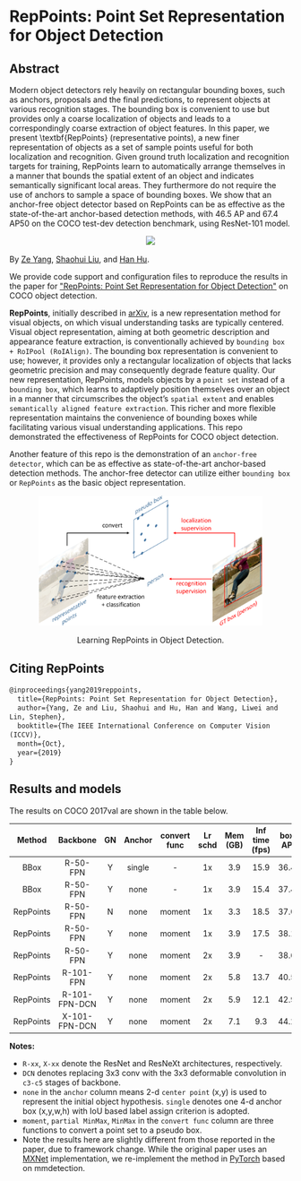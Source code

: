 # RepPoints: Point Set Representation for Object Detection

## Abstract

<!-- [ABSTRACT] -->

Modern object detectors rely heavily on rectangular bounding boxes, such as anchors, proposals and the final predictions, to represent objects at various recognition stages. The bounding box is convenient to use but provides only a coarse localization of objects and leads to a correspondingly coarse extraction of object features. In this paper, we present \textbf{RepPoints} (representative points), a new finer representation of objects as a set of sample points useful for both localization and recognition. Given ground truth localization and recognition targets for training, RepPoints learn to automatically arrange themselves in a manner that bounds the spatial extent of an object and indicates semantically significant local areas. They furthermore do not require the use of anchors to sample a space of bounding boxes. We show that an anchor-free object detector based on RepPoints can be as effective as the state-of-the-art anchor-based detection methods, with 46.5 AP and 67.4 AP50 on the COCO test-dev detection benchmark, using ResNet-101 model.

<!-- [IMAGE] -->
<div align=center>
<img src="https://user-images.githubusercontent.com/40661020/143972514-93247220-4dad-4eb3-a51b-a1115dc7d449.png"/>
</div>

<!-- [PAPER_TITLE: RepPoints: Point Set Representation for Object Detection] -->
<!-- [PAPER_URL: https://arxiv.org/abs/1904.11490] -->

By [Ze Yang](https://yangze.tech/), [Shaohui Liu](http://b1ueber2y.me/), and [Han Hu](https://ancientmooner.github.io/).

We provide code support and configuration files to reproduce the results in the paper for
["RepPoints: Point Set Representation for Object Detection"](https://arxiv.org/abs/1904.11490) on COCO object detection.

<!-- [ALGORITHM] -->

**RepPoints**, initially described in [arXiv](https://arxiv.org/abs/1904.11490), is a new representation method for visual objects, on which visual understanding tasks are typically centered. Visual object representation, aiming at both geometric description and appearance feature extraction, is conventionally achieved by `bounding box + RoIPool (RoIAlign)`. The bounding box representation is convenient to use; however, it provides only a rectangular localization of objects that lacks geometric precision and may consequently degrade feature quality. Our new representation, RepPoints, models objects by a `point set` instead of a `bounding box`, which learns to adaptively position themselves over an object in a manner that circumscribes the object’s `spatial extent` and enables `semantically aligned feature extraction`. This richer and more flexible representation maintains the convenience of bounding boxes while facilitating various visual understanding applications. This repo demonstrated the effectiveness of RepPoints for COCO object detection.

Another feature of this repo is the demonstration of an `anchor-free detector`, which can be as effective as state-of-the-art anchor-based detection methods. The anchor-free detector can utilize either `bounding box` or `RepPoints` as the basic object representation.

<div align="center">
  <img src="reppoints.png" width="400px" />
  <p>Learning RepPoints in Object Detection.</p>
</div>

## Citing RepPoints

```
@inproceedings{yang2019reppoints,
  title={RepPoints: Point Set Representation for Object Detection},
  author={Yang, Ze and Liu, Shaohui and Hu, Han and Wang, Liwei and Lin, Stephen},
  booktitle={The IEEE International Conference on Computer Vision (ICCV)},
  month={Oct},
  year={2019}
}
```

## Results and models

The results on COCO 2017val are shown in the table below.

|  Method   |   Backbone    |  GN   | Anchor | convert func | Lr schd | Mem (GB) | Inf time (fps) | box AP |                                                                     Config                                                                      |                                                                                                                                                                                                                   Download                                                                                                                                                                                                                    |
| :-------: | :-----------: | :---: | :----: | :----------: | :-----: | :------: | :------------: | :----: | :---------------------------------------------------------------------------------------------------------------------------------------------: | :-------------------------------------------------------------------------------------------------------------------------------------------------------------------------------------------------------------------------------------------------------------------------------------------------------------------------------------------------------------------------------------------------------------------------------------------: |
|   BBox    |   R-50-FPN    |   Y   | single |      -       |   1x    |   3.9    |      15.9      |  36.4  |           [config](https://github.com/open-mmlab/mmdetection/tree/master/configs/reppoints/bbox_r50_grid_fpn_gn-neck+head_1x_coco.py)           |                                         [model](https://download.openmmlab.com/mmdetection/v2.0/reppoints/bbox_r50_grid_fpn_gn-neck%2Bhead_1x_coco/bbox_r50_grid_fpn_gn-neck%2Bhead_1x_coco_20200329-c98bfa96.pth) &#124; [log](https://download.openmmlab.com/mmdetection/v2.0/reppoints/bbox_r50_grid_fpn_gn-neck%2Bhead_1x_coco/bbox_r50_grid_fpn_gn-neck%2Bhead_1x_coco_20200329_145916.log.json)                                         |
|   BBox    |   R-50-FPN    |   Y   |  none  |      -       |   1x    |   3.9    |      15.4      |  37.4  |       [config](https://github.com/open-mmlab/mmdetection/tree/master/configs/reppoints/bbox_r50_grid_center_fpn_gn-neck+Bhead_1x_coco.py)       |                           [model](https://download.openmmlab.com/mmdetection/v2.0/reppoints/bbox_r50_grid_center_fpn_gn-neck%2Bhead_1x_coco/bbox_r50_grid_center_fpn_gn-neck%2Bhead_1x_coco_20200330-00f73d58.pth) &#124; [log](https://download.openmmlab.com/mmdetection/v2.0/reppoints/bbox_r50_grid_center_fpn_gn-neck%2Bhead_1x_coco/bbox_r50_grid_center_fpn_gn-neck%2Bhead_1x_coco_20200330_233609.log.json)                           |
| RepPoints |   R-50-FPN    |   N   |  none  |    moment    |   1x    |   3.3    |      18.5      |  37.0  |              [config](https://github.com/open-mmlab/mmdetection/tree/master/configs/reppoints/reppoints_moment_r50_fpn_1x_coco.py)              |                                                         [model](https://download.openmmlab.com/mmdetection/v2.0/reppoints/reppoints_moment_r50_fpn_1x_coco/reppoints_moment_r50_fpn_1x_coco_20200330-b73db8d1.pth) &#124; [log](https://download.openmmlab.com/mmdetection/v2.0/reppoints/reppoints_moment_r50_fpn_1x_coco/reppoints_moment_r50_fpn_1x_coco_20200330_233609.log.json)                                                         |
| RepPoints |   R-50-FPN    |   Y   |  none  |    moment    |   1x    |   3.9    |      17.5      |  38.1  |      [config](https://github.com/open-mmlab/mmdetection/tree/master/configs/reppoints/reppoints_moment_r50_fpn_gn-neck%2Bhead_1x_coco.py)       |                           [model](https://download.openmmlab.com/mmdetection/v2.0/reppoints/reppoints_moment_r50_fpn_gn-neck%2Bhead_1x_coco/reppoints_moment_r50_fpn_gn-neck%2Bhead_1x_coco_20200329-4b38409a.pth) &#124; [log](https://download.openmmlab.com/mmdetection/v2.0/reppoints/reppoints_moment_r50_fpn_gn-neck%2Bhead_1x_coco/reppoints_moment_r50_fpn_gn-neck%2Bhead_1x_coco_20200329_145952.log.json)                           |
| RepPoints |   R-50-FPN    |   Y   |  none  |    moment    |   2x    |   3.9    |       -        |  38.6  |       [config](https://github.com/open-mmlab/mmdetection/tree/master/configs/reppoints/reppoints_moment_r50_fpn_gn-neck+head_2x_coco.py)        |                           [model](https://download.openmmlab.com/mmdetection/v2.0/reppoints/reppoints_moment_r50_fpn_gn-neck%2Bhead_2x_coco/reppoints_moment_r50_fpn_gn-neck%2Bhead_2x_coco_20200329-91babaa2.pth) &#124; [log](https://download.openmmlab.com/mmdetection/v2.0/reppoints/reppoints_moment_r50_fpn_gn-neck%2Bhead_2x_coco/reppoints_moment_r50_fpn_gn-neck%2Bhead_2x_coco_20200329_150020.log.json)                           |
| RepPoints |   R-101-FPN   |   Y   |  none  |    moment    |   2x    |   5.8    |      13.7      |  40.5  |       [config](https://github.com/open-mmlab/mmdetection/tree/master/configs/reppoints/reppoints_moment_r101_fpn_gn-neck+head_2x_coco.py)       |                         [model](https://download.openmmlab.com/mmdetection/v2.0/reppoints/reppoints_moment_r101_fpn_gn-neck%2Bhead_2x_coco/reppoints_moment_r101_fpn_gn-neck%2Bhead_2x_coco_20200329-4fbc7310.pth) &#124; [log](https://download.openmmlab.com/mmdetection/v2.0/reppoints/reppoints_moment_r101_fpn_gn-neck%2Bhead_2x_coco/reppoints_moment_r101_fpn_gn-neck%2Bhead_2x_coco_20200329_132205.log.json)                         |
| RepPoints | R-101-FPN-DCN |   Y   |  none  |    moment    |   2x    |   5.9    |      12.1      |  42.9  | [config](https://github.com/open-mmlab/mmdetection/tree/master/configs/reppoints/reppoints_moment_r101_fpn_dconv_c3-c5_gn-neck+head_2x_coco.py) | [model](https://download.openmmlab.com/mmdetection/v2.0/reppoints/reppoints_moment_r101_fpn_dconv_c3-c5_gn-neck%2Bhead_2x_coco/reppoints_moment_r101_fpn_dconv_c3-c5_gn-neck%2Bhead_2x_coco_20200329-3309fbf2.pth) &#124; [log](https://download.openmmlab.com/mmdetection/v2.0/reppoints/reppoints_moment_r101_fpn_dconv_c3-c5_gn-neck%2Bhead_2x_coco/reppoints_moment_r101_fpn_dconv_c3-c5_gn-neck%2Bhead_2x_coco_20200329_132134.log.json) |
| RepPoints | X-101-FPN-DCN |   Y   |  none  |    moment    |   2x    |   7.1    |      9.3       |  44.2  | [config](https://github.com/open-mmlab/mmdetection/tree/master/configs/reppoints/reppoints_moment_x101_fpn_dconv_c3-c5_gn-neck+head_2x_coco.py) | [model](https://download.openmmlab.com/mmdetection/v2.0/reppoints/reppoints_moment_x101_fpn_dconv_c3-c5_gn-neck%2Bhead_2x_coco/reppoints_moment_x101_fpn_dconv_c3-c5_gn-neck%2Bhead_2x_coco_20200329-f87da1ea.pth) &#124; [log](https://download.openmmlab.com/mmdetection/v2.0/reppoints/reppoints_moment_x101_fpn_dconv_c3-c5_gn-neck%2Bhead_2x_coco/reppoints_moment_x101_fpn_dconv_c3-c5_gn-neck%2Bhead_2x_coco_20200329_132201.log.json) |

**Notes:**

- `R-xx`, `X-xx` denote the ResNet and ResNeXt architectures, respectively.
- `DCN` denotes replacing 3x3 conv with the 3x3 deformable convolution in `c3-c5` stages of backbone.
- `none` in the `anchor` column means 2-d `center point` (x,y) is used to represent the initial object hypothesis. `single` denotes one 4-d anchor box (x,y,w,h) with IoU based label assign criterion is adopted.
- `moment`, `partial MinMax`, `MinMax` in the `convert func` column are three functions to convert a point set to a pseudo box.
- Note the results here are slightly different from those reported in the paper, due to framework change. While the original paper uses an [MXNet](https://mxnet.apache.org/) implementation, we re-implement the method in [PyTorch](https://pytorch.org/) based on mmdetection.
